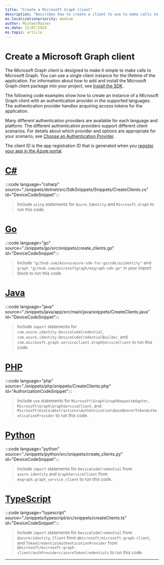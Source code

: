 ```yaml
---
title: "Create a Microsoft Graph client"
description: "Describes how to create a client to use to make calls to Microsoft Graph. Includes how to set up authentication and select a sovereign cloud."
ms.localizationpriority: medium
author: MichaelMainer
ms.date: 11/07/2024
ms.topic: article
---
```


# Create a Microsoft Graph client

The Microsoft Graph client is designed to make it simple to make calls to Microsoft Graph. You can use a single client instance for the lifetime of the application. For information about how to add and install the Microsoft Graph client package into your project, see  [Install the SDK](sdk-installation.md).

The following code examples show how to create an instance of a Microsoft Graph client with an authentication provider in the supported languages. The authentication provider handles acquiring access tokens for the application. 

Many different authentication providers are available for each language and platform. The different authentication providers support different client scenarios. For details about which provider and options are appropriate for your scenario, see [Choose an Authentication Provider](choose-authentication-providers.md).

The client ID is the app registration ID that is generated when you [register your app in the Azure portal](/graph/auth-register-app-v2).

<!-- markdownlint-disable MD025 MD051 -->

# [C#](#tab/csharp)

:::code language="csharp" source="./snippets/dotnet/src/SdkSnippets/Snippets/CreateClients.cs" id="DeviceCodeSnippet":::

> Include `using` statements for `Azure.Identity` and `Microsoft.Graph` to run this code.

# [Go](#tab/go)

:::code language="go" source="./snippets/go/src/snippets/create_clients.go" id="DeviceCodeSnippet":::

> Include `"github.com/Azure/azure-sdk-for-go/sdk/azidentity"` and `graph "github.com/microsoftgraph/msgraph-sdk-go"` in your import block to run this code.

# [Java](#tab/java)

:::code language="java" source="./snippets/java/app/src/main/java/snippets/CreateClients.java" id="DeviceCodeSnippet":::

> Include `import` statements for `com.azure.identity.DeviceCodeCredential`, `com.azure.identity.DeviceCodeCredentialBuilder`, and `com.microsoft.graph.serviceclient.GraphServiceClient` to run this code.

# [PHP](#tab/php)

:::code language="php" source="./snippets/php/snippets/CreateClients.php" id="AuthorizationCodeSnippet":::

> Include `use` statements for `Microsoft\Graph\GraphRequestAdapter`, `Microsoft\Graph\GraphServiceClient`, and `Microsoft\Kiota\Abstractions\Authentication\BaseBearerTokenAuthenticationProvider` to run this code.

# [Python](#tab/python)

:::code language="python" source="./snippets/python/src/snippets/create_clients.py" id="DeviceCodeSnippet":::

> Include `import` statements for `DeviceCodeCredential` from `azure.identity` and  `GraphServiceClient` from `msgraph.graph_service_client` to run this code.

# [TypeScript](#tab/typescript)

:::code language="typescript" source="./snippets/typescript/src/snippets/createClients.ts" id="DeviceCodeSnippet":::

> Include `import` statements for `DeviceCodeCredential` from `@azure/identity`, `Client` from `@microsoft/microsoft-graph-client`, and `TokenCredentialAuthenticationProvider` from `@microsoft/microsoft-graph-client/authProviders/azureTokenCredentials` to run this code.

---
